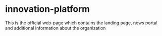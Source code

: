 # innovation-platform
This is the official web-page which contains the landing page, news portal and additional information about the organization
